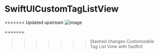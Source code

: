 # SwiftUICustomTagListView

<<<<<<< Updated upstream
![image](https://img.shields.io/badge/Platform-iOS14-orange.svg)

=======
>>>>>>> Stashed changes
Customizable Tag List View with SwiftUI
